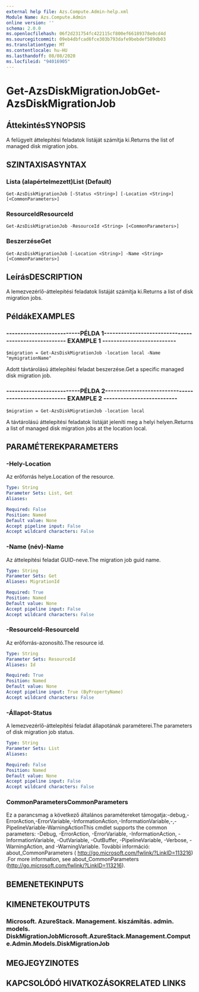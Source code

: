 ```yaml
---
external help file: Azs.Compute.Admin-help.xml
Module Name: Azs.Compute.Admin
online version: ''
schema: 2.0.0
ms.openlocfilehash: 06f2d231754fc422115cf800ef66189378e0cd4d
ms.sourcegitcommit: 09eb4dbfcad6fce303b793dafe9bebdef589db03
ms.translationtype: MT
ms.contentlocale: hu-HU
ms.lasthandoff: 08/08/2020
ms.locfileid: "94016905"
---
```

# <span data-ttu-id="d3114-101">Get-AzsDiskMigrationJob</span><span class="sxs-lookup"><span data-stu-id="d3114-101">Get-AzsDiskMigrationJob</span></span>

## <span data-ttu-id="d3114-102">Áttekintés</span><span class="sxs-lookup"><span data-stu-id="d3114-102">SYNOPSIS</span></span>
<span data-ttu-id="d3114-103">A felügyelt áttelepítési feladatok listáját számítja ki.</span><span class="sxs-lookup"><span data-stu-id="d3114-103">Returns the list of managed disk migration jobs.</span></span>

## <span data-ttu-id="d3114-104">SZINTAXISA</span><span class="sxs-lookup"><span data-stu-id="d3114-104">SYNTAX</span></span>

### <span data-ttu-id="d3114-105">Lista (alapértelmezett)</span><span class="sxs-lookup"><span data-stu-id="d3114-105">List (Default)</span></span>
```
Get-AzsDiskMigrationJob [-Status <String>] [-Location <String>] [<CommonParameters>]
```

### <span data-ttu-id="d3114-106">ResourceId</span><span class="sxs-lookup"><span data-stu-id="d3114-106">ResourceId</span></span>
```
Get-AzsDiskMigrationJob -ResourceId <String> [<CommonParameters>]
```

### <span data-ttu-id="d3114-107">Beszerzése</span><span class="sxs-lookup"><span data-stu-id="d3114-107">Get</span></span>
```
Get-AzsDiskMigrationJob [-Location <String>] -Name <String> [<CommonParameters>]
```

## <span data-ttu-id="d3114-108">Leírás</span><span class="sxs-lookup"><span data-stu-id="d3114-108">DESCRIPTION</span></span>
<span data-ttu-id="d3114-109">A lemezvezérlő-áttelepítési feladatok listáját számítja ki.</span><span class="sxs-lookup"><span data-stu-id="d3114-109">Returns a list of disk migration jobs.</span></span>

## <span data-ttu-id="d3114-110">Példák</span><span class="sxs-lookup"><span data-stu-id="d3114-110">EXAMPLES</span></span>

### <span data-ttu-id="d3114-111">--------------------------PÉLDA 1--------------------------</span><span class="sxs-lookup"><span data-stu-id="d3114-111">-------------------------- EXAMPLE 1 --------------------------</span></span>
```
$migration = Get-AzsDiskMigrationJob -location local -Name "mymigrationName"
```

<span data-ttu-id="d3114-112">Adott távtárolású áttelepítési feladat beszerzése.</span><span class="sxs-lookup"><span data-stu-id="d3114-112">Get a specific managed disk migration job.</span></span>

### <span data-ttu-id="d3114-113">--------------------------PÉLDA 2--------------------------</span><span class="sxs-lookup"><span data-stu-id="d3114-113">-------------------------- EXAMPLE 2 --------------------------</span></span>
```
$migration = Get-AzsDiskMigrationJob -location local
```

<span data-ttu-id="d3114-114">A távtárolású áttelepítési feladatok listáját jeleníti meg a helyi helyen.</span><span class="sxs-lookup"><span data-stu-id="d3114-114">Returns a list of managed disk migration jobs at the location local.</span></span>

## <span data-ttu-id="d3114-115">PARAMÉTEREK</span><span class="sxs-lookup"><span data-stu-id="d3114-115">PARAMETERS</span></span>

### <span data-ttu-id="d3114-116">-Hely</span><span class="sxs-lookup"><span data-stu-id="d3114-116">-Location</span></span>
<span data-ttu-id="d3114-117">Az erőforrás helye.</span><span class="sxs-lookup"><span data-stu-id="d3114-117">Location of the resource.</span></span>

```yaml
Type: String
Parameter Sets: List, Get
Aliases: 

Required: False
Position: Named
Default value: None
Accept pipeline input: False
Accept wildcard characters: False
```

### <span data-ttu-id="d3114-118">-Name (név)</span><span class="sxs-lookup"><span data-stu-id="d3114-118">-Name</span></span>
<span data-ttu-id="d3114-119">Az áttelepítési feladat GUID-neve.</span><span class="sxs-lookup"><span data-stu-id="d3114-119">The migration job guid name.</span></span>

```yaml
Type: String
Parameter Sets: Get
Aliases: MigrationId

Required: True
Position: Named
Default value: None
Accept pipeline input: False
Accept wildcard characters: False
```

### <span data-ttu-id="d3114-120">-ResourceId</span><span class="sxs-lookup"><span data-stu-id="d3114-120">-ResourceId</span></span>
<span data-ttu-id="d3114-121">Az erőforrás-azonosító.</span><span class="sxs-lookup"><span data-stu-id="d3114-121">The resource id.</span></span>

```yaml
Type: String
Parameter Sets: ResourceId
Aliases: Id

Required: True
Position: Named
Default value: None
Accept pipeline input: True (ByPropertyName)
Accept wildcard characters: False
```

### <span data-ttu-id="d3114-122">-Állapot</span><span class="sxs-lookup"><span data-stu-id="d3114-122">-Status</span></span>
<span data-ttu-id="d3114-123">A lemezvezérlő-áttelepítési feladat állapotának paraméterei.</span><span class="sxs-lookup"><span data-stu-id="d3114-123">The parameters of disk migration job status.</span></span>

```yaml
Type: String
Parameter Sets: List
Aliases: 

Required: False
Position: Named
Default value: None
Accept pipeline input: False
Accept wildcard characters: False
```

### <span data-ttu-id="d3114-124">CommonParameters</span><span class="sxs-lookup"><span data-stu-id="d3114-124">CommonParameters</span></span>
<span data-ttu-id="d3114-125">Ez a parancsmag a következő általános paramétereket támogatja:-debug,-ErrorAction,-ErrorVariable,-InformationAction,-InformationVariable,-,-PipelineVariable-WarningAction</span><span class="sxs-lookup"><span data-stu-id="d3114-125">This cmdlet supports the common parameters: -Debug, -ErrorAction, -ErrorVariable, -InformationAction, -InformationVariable, -OutVariable, -OutBuffer, -PipelineVariable, -Verbose, -WarningAction, and -WarningVariable.</span></span> <span data-ttu-id="d3114-126">További információ: about_CommonParameters ( http://go.microsoft.com/fwlink/?LinkID=113216) .</span><span class="sxs-lookup"><span data-stu-id="d3114-126">For more information, see about_CommonParameters (http://go.microsoft.com/fwlink/?LinkID=113216).</span></span>

## <span data-ttu-id="d3114-127">BEMENETEK</span><span class="sxs-lookup"><span data-stu-id="d3114-127">INPUTS</span></span>

## <span data-ttu-id="d3114-128">KIMENETEK</span><span class="sxs-lookup"><span data-stu-id="d3114-128">OUTPUTS</span></span>

### <span data-ttu-id="d3114-129">Microsoft. AzureStack. Management. kiszámítás. admin. models. DiskMigrationJob</span><span class="sxs-lookup"><span data-stu-id="d3114-129">Microsoft.AzureStack.Management.Compute.Admin.Models.DiskMigrationJob</span></span>

## <span data-ttu-id="d3114-130">MEGJEGYZI</span><span class="sxs-lookup"><span data-stu-id="d3114-130">NOTES</span></span>

## <span data-ttu-id="d3114-131">KAPCSOLÓDÓ HIVATKOZÁSOK</span><span class="sxs-lookup"><span data-stu-id="d3114-131">RELATED LINKS</span></span>

